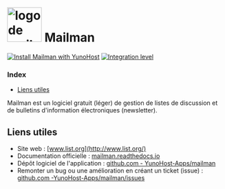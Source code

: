 # <img src="/images/mailman_logo.svg" height="80px" alt="logo de mailman"> Mailman

[![Install Mailman with YunoHost](https://install-app.yunohost.org/install-with-yunohost.svg)](https://install-app.yunohost.org/?app=mailman) [![Integration level](https://dash.yunohost.org/integration/mailman.svg)](https://dash.yunohost.org/appci/app/mailman)

### Index

- [Liens utiles](#liens-utiles)

Mailman est un logiciel gratuit (léger) de gestion de listes de discussion et de bulletins d'information électroniques (newsletter).

## Liens utiles

+ Site web : [www.list.org](http://www.list.org/)
+ Documentation officielle : [mailman.readthedocs.io](https://mailman.readthedocs.io/)
+ Dépôt logiciel de l'application : [github.com - YunoHost-Apps/mailman](https://github.com/YunoHost-Apps/mailman_ynh)
+ Remonter un bug ou une amélioration en créant un ticket (issue) : [github.com -YunoHost-Apps/mailman/issues](https://github.com/YunoHost-Apps/mailman_ynh/issues)
